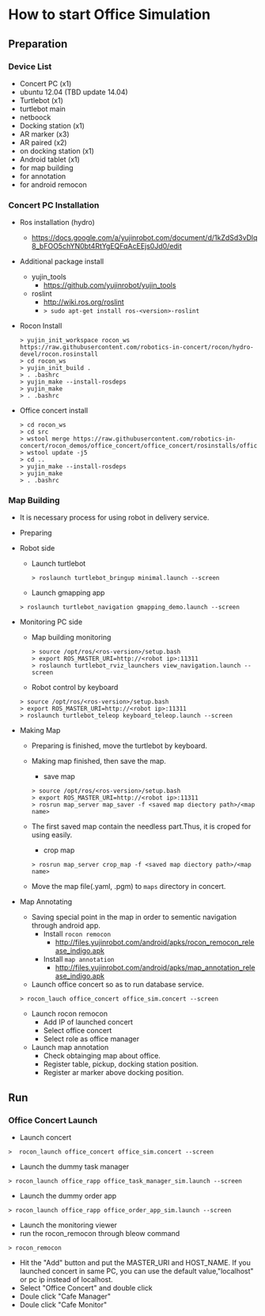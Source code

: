 # How to start Office Simulation

## Preparation

### Device List
* Concert PC (x1)
 * ubuntu 12.04 (TBD update 14.04)
* Turtlebot (x1)
 * turtlebot main
 * netboock
* Docking station (x1)
* AR marker (x3)
 * AR paired (x2)
 * on docking station (x1)
* Android tablet (x1)
 * for map building
 * for annotation
 * for android remocon

### Concert PC Installation
* Ros installation (hydro)
  * https://docs.google.com/a/yujinrobot.com/document/d/1kZdSd3vDlq8_bFOO5chYN0bt4RtYgEQFqAcEEjs0Jd0/edit
* Additional package install
  * yujin_tools
    * https://github.com/yujinrobot/yujin_tools
  * roslint
    * http://wiki.ros.org/roslint
    * ```> sudo apt-get install ros-<version>-roslint```
* Rocon Install
  
  ```
  > yujin_init_workspace rocon_ws https://raw.githubusercontent.com/robotics-in-concert/rocon/hydro-devel/rocon.rosinstall
  > cd rocon_ws
  > yujin_init_build .
  > . .bashrc
  > yujin_make --install-rosdeps
  > yujin_make
  > . .bashrc
  ```
  
* Office concert install
  
  ```
  > cd rocon_ws
  > cd src
  > wstool merge https://raw.githubusercontent.com/robotics-in-concert/rocon_demos/office_concert/office_concert/rosinstalls/office_concert.rosinstall
  > wstool update -j5
  > cd ..
  > yujin_make --install-rosdeps
  > yujin_make
  > . .bashrc
  ```
### Map Building
* It is necessary process for using robot in delivery service. 
* Preparing
 * Robot side
   + Launch turtlebot
   
     ```
     > roslaunch turtlebot_bringup minimal.launch --screen
     ```
   
    + Launch gmapping app 
   
     ```
     > roslaunch turtlebot_navigation gmapping_demo.launch --screen
     ```
   
 * Monitoring PC side 
   + Map building monitoring
   
     ```
     > source /opt/ros/<ros-version>/setup.bash
     > export ROS_MASTER_URI=http://<robot ip>:11311
     > roslaunch turtlebot_rviz_launchers view_navigation.launch --screen
     ```
    + Robot control by keyboard
   
     ```
     > source /opt/ros/<ros-version>/setup.bash
     > export ROS_MASTER_URI=http://<robot ip>:11311
     > roslaunch turtlebot_teleop keyboard_teleop.launch --screen
     ```
* Making Map
  * Preparing is finished, move the turtlebot by keyboard.
  * Making map finished, then save the map.
    + save map
  
     ```
     > source /opt/ros/<ros-version>/setup.bash
     > export ROS_MASTER_URI=http://<robot ip>:11311
     > rosrun map_server map_saver -f <saved map diectory path>/<map name>
     ```
  * The first saved map contain the needless part.Thus, it is croped for using easily.
    + crop map
  
     ```
     > rosrun map_server crop_map -f <saved map diectory path>/<map name> 
     ```
  * Move the map file(<name>.yaml, <name>.pgm) to ```maps``` directory in concert.

* Map Annotating
  * Saving special point in the map in order to sementic navigation through android app.
    + Install ```rocon remocon```
      * http://files.yujinrobot.com/android/apks/rocon_remocon_release_indigo.apk
    + Install ```map annotation```
      * http://files.yujinrobot.com/android/apks/map_annotation_release_indigo.apk
  * Launch office concert so as to run database service.
  
   ```
   > rocon_lauch office_concert office_sim.concert --screen
   ```
  
  * Launch rocon remocon
    * Add IP of launched concert
    * Select office concert
    * Select role as office manager
  * Launch map annotation
    * Check obtainging map about office.
    * Register table, pickup, docking station position.
    * Register ar marker above docking position.


## Run

### Office Concert Launch
* Launch concert

```
>  rocon_launch office_concert office_sim.concert --screen
```

* Launch the dummy task manager

```
> rocon_launch office_rapp office_task_manager_sim.launch --screen
```

* Launch the dummy order app

```
> rocon_launch office_rapp office_order_app_sim.launch --screen
```

* Launch the monitoring viewer
 * run the rocon_remocon through bleow command
 
 ```
 > rocon_remocon
 ```
 * Hit the "Add" button and put the MASTER_URI and HOST_NAME. If you launched concert in same PC, you can use the default value,"localhost" or pc ip instead of localhost.
 * Select "Office Concert" and double click
 * Doule click "Cafe Manager"
 * Doule click "Cafe Monitor" 

 


 

